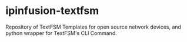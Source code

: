 # ipinfusion-textfsm
Repository of TextFSM Templates for open source network devices, and python wrapper for TextFSM's CLI Command.
